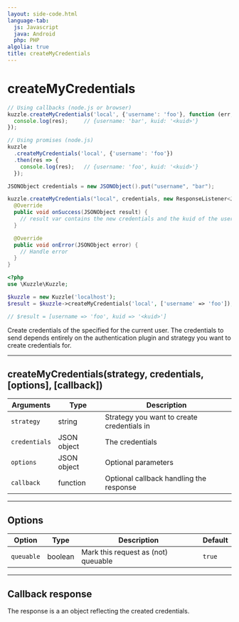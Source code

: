 ```yaml
---
layout: side-code.html
language-tab:
  js: Javascript
  java: Android
  php: PHP
algolia: true
title: createMyCredentials
---
```


# createMyCredentials

```js
// Using callbacks (node.js or browser)
kuzzle.createMyCredentials('local', {'username': 'foo'}, function (err, res) {
  console.log(res);     // {username: 'bar', kuid: '<kuid>'}
});

// Using promises (node.js)
kuzzle
  .createMyCredentials('local', {'username': 'foo'})
  .then(res => {
    console.log(res);   // {username: 'foo', kuid: '<kuid>'}
  });
```

```java
JSONObject credentials = new JSONObject().put("username", "bar");

kuzzle.createMyCredentials("local", credentials, new ResponseListener<JSONObject>() {
  @Override
  public void onSuccess(JSONObject result) {
    // result var contains the new credentials and the kuid of the user
  }

  @Override
  public void onError(JSONObject error) {
    // Handle error
  }
}
```

```php
<?php
use \Kuzzle\Kuzzle;

$kuzzle = new Kuzzle('localhost');
$result = $kuzzle->createMyCredentials('local', ['username' => 'foo']);

// $result = [username => 'foo', kuid => '<kuid>']
```

Create credentials of the specified <strategy> for the current user. The credentials to send depends entirely on the authentication plugin and strategy you want to create credentials for.

---

## createMyCredentials(strategy, credentials, [options], [callback])

| Arguments | Type | Description
|-----------|------|------------
| `strategy` | string | Strategy you want to create credentials in
| `credentials` | JSON object | The credentials
| `options` | JSON object | Optional parameters
| `callback`| function | Optional callback handling the response

---

## Options

| Option | Type | Description | Default
|--------|------|-------------|---------
| `queuable` | boolean | Mark this request as (not) queuable | `true`

---

## Callback response

The response is a an object reflecting the created credentials.
